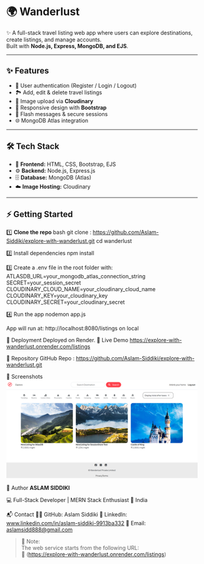# 🌍 Wanderlust

✨ A full-stack travel listing web app where users can explore destinations, create listings, and manage accounts.  
Built with **Node.js, Express, MongoDB, and EJS**.  

---

## ✨ Features
- 🔑 User authentication (Register / Login / Logout)  
- 🏞️ Add, edit & delete travel listings  
- 📸 Image upload via **Cloudinary**  
- 📱 Responsive design with **Bootstrap**  
- 🔔 Flash messages & secure sessions  
- 🌐 MongoDB Atlas integration  

---

## 🛠️ Tech Stack
- 🎨 **Frontend:** HTML, CSS, Bootstrap, EJS  
- ⚙️ **Backend:** Node.js, Express.js  
- 🗄️ **Database:** MongoDB (Atlas)  
- ☁️ **Image Hosting:** Cloudinary  

---

## ⚡ Getting Started

1️⃣ **Clone the repo**
bash
git clone  : https://github.com/Aslam-Siddiki/explore-with-wanderlust.git
cd wanderlust

2️⃣ Install dependencies
npm install

3️⃣ Create a .env file in the root folder with:
ATLASDB_URL=your_mongodb_atlas_connection_string
SECRET=your_session_secret
CLOUDINARY_CLOUD_NAME=your_cloudinary_cloud_name
CLOUDINARY_KEY=your_cloudinary_key
CLOUDINARY_SECRET=your_cloudinary_secret

4️⃣ Run the app
nodemon app.js

App will run at: http://localhost:8080/listings on local

🚀 Deployment
Deployed on Render.
🔗 Live Demo https://explore-with-wanderlust.onrender.com/listings

📂 Repository
GitHub Repo : https://github.com/Aslam-Siddiki/explore-with-wanderlust.git

📸 Screenshots
![Wanderlust Homepage](screenshots/image.png)

👤 Author
<b>ASLAM SIDDIKI</b>

💻 Full-Stack Developer | MERN Stack Enthusiast 
📍 India

📬 Contact
👨‍💻 GitHub: Aslam Siddiki
💼 LinkedIn: www.linkedin.com/in/aslam-siddiki-9913ba332
📧 Email: aslamsidd888@gmail.com

>📝 Note:  
> The web service starts from the following URL:  
> 🔗 (https://explore-with-wanderlust.onrender.com/listings)
